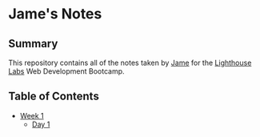 # Jame's Notes

## Summary
This repository contains all of the notes taken by [Jame](https://github.com/jamevxo) for the [Lighthouse Labs](https://www.lighthouselabs.ca/) Web Development Bootcamp.

## Table of Contents
* [Week 1](/Week_1/)
  * [Day 1](/Week_1/Day_1/)